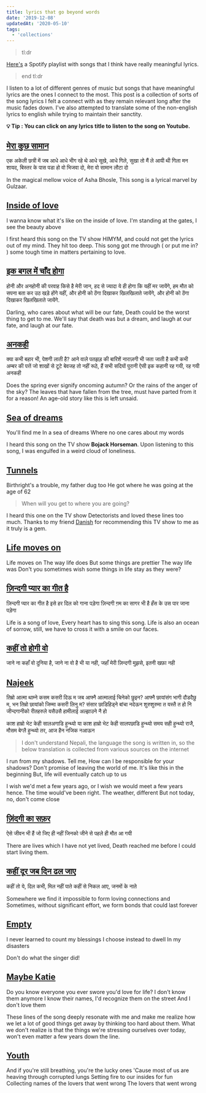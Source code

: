 ```yaml
---
title: lyrics that go beyond words
date: '2019-12-08'
updatedAt: '2020-05-10'
tags:
  - 'collections'
---
```


> tl:dr

[Here's](https://open.spotify.com/playlist/53EwdQFx9sh6boC36Ktm1l?si=jJ3rDJFeRtmoooCqiII6kA) a Spotify playlist with songs that I think have really meaningful lyrics.

> end tl:dr

I listen to a lot of different genres of music but songs that have meaningful lyrics are the ones I connect to the most. This post is a collection of sorts of the song lyrics I felt a connect with as they remain relevant long after the music fades down. I've also attempted to translate some of the non-english lyrics to english while trying to maintain their sanctity.

**💡 Tip : You can click on any lyrics title to listen to the song on Youtube.**

## [मेरा कुछ सामान](https://www.youtube.com/watch?v=OlvXDGJAMT0)

एक अकेली छत्री में जब आधे आधे भीग रहे थे
आधे सूखे, आधे गिले,
सुखा तो मैं ले आयी थी
गिला मन शायद, बिस्तर के पास पडा हो
वो भिजवा दो,
मेरा वो सामान लौटा दो

In the magical mellow voice of Asha Bhosle, This song is a lyrical marvel by Gulzaar.

## [Inside of love](https://www.youtube.com/watch?v=sW1ZJNVAc-Q)

I wanna know what it's like on the inside of love.
I'm standing at the gates,
I see the beauty above

I first heard this song on the TV show HIMYM, and could not get the lyrics out of my mind. They hit too deep. This song got me through ( or put me in? ) some tough time in matters pertaining to love.

## [इक बगल में चाँद होगा](https://www.youtube.com/watch?v=L_EVAdvxJcU)

होनी और अनहोनी की परवाह किसे है मेरी जान,
हद से ज्यादा ये ही होगा कि यहीं मर जायेंगे,
हम मौत को सपना बता कर उठ खड़े होंगे यहीं,
और होनी को ठेंगा दिखाकर खिलखिलाते जायेंगे,
और होनी को ठेंगा दिखाकर खिलखिलाते जायेंगे.

Darling, who cares about what will be our fate,
Death could be the worst thing to get to me.
We'll say that death was but a dream, and laugh at our fate,
and laugh at our fate.

## [अनकही](https://www.youtube.com/watch?v=DR0S-ocAmvo)

क्या कभी बहार भी, पेशगी लाती है?
आने वाले पतझड़ की
बारिशें नाराज़गी भी जता जाती है
कभी कभी अम्बर की
पत्तें जो शाखों से टूटे
बेवजह तो नहीं रूठे, हैं सभी
सदियों पुरानी ऐसी इक कहानी रह गयी,
रह गयी अनकही

Does the spring ever signify oncoming autumn?
Or the rains of the anger of the sky?
The leaves that have fallen from the tree, must have parted from it for a reason!
An age-old story like this is left unsaid.

## [Sea of dreams](https://www.youtube.com/watch?v=mIDWsTwstgs)

You'll find me In a sea of dreams
Where no one cares about my words

I heard this song on the TV show **Bojack Horseman**. Upon listening to this song, I was engulfed in a weird cloud of loneliness.

## [Tunnels](https://www.youtube.com/watch?v=HoJtuk_k3EA)

Birthright's a trouble, my father dug too
He got where he was going at the age of 62

> When will you get to where you are going?

I heard this one on the TV show Detectorists and loved these lines too much. Thanks to my friend [Danish](https://danishpraka.sh) for recommending this TV show to me as it truly is a gem.

## [Life moves on](https://www.youtube.com/watch?v=YpnWnpfJVq4)

Life moves on
The way life does
But some things are prettier
The way life was
Don't you sometimes wish some things in life stay as they were?

## [ज़िन्दगी प्यार का गीत है](https://www.youtube.com/watch?v=M9YGUkKphsg)

ज़िन्दगी प्यार का गीत है
इसे हर दिल को गाना पड़ेगा
ज़िन्दगी ग़म का सागर भी है
हँस के उस पार जाना पड़ेगा

Life is a song of love,
Every heart has to sing this song.
Life is also an ocean of sorrow,
still, we have to cross it with a smile on our faces.

## [कहीं तो होगी वो](https://www.youtube.com/watch?v=KFwjibi-JRU)

जाने ना कहाँ वो दुनिया है,
जाने ना वो है भी या नही,
जहाँ मेरी ज़िन्दगी मुझसे,
इतनी खफ़ा नही

## [Najeek](https://www.youtube.com/watch?v=AMRGmAh2NTk)

तिम्रो आत्मा थाम्ने कसम कसरी दिऊ म जब
आफ्नै आत्मालाई चिनेको छुइन?
आफ्नै छायांसंग भागी दौडदैछु म, भन
तिम्रो छायांको जिम्मा कसरी लिनु म?
संसार छाडिहिड्ने बांचा नदेऊन
शुरुशुरुमा त यस्तै त हो नि
जीन्दगानीको रीतहरुले यसैउसै हामीलाई अल्झाउने नै हो

काश हाम्रो भेट केही
सालअगाडि हुन्थ्यो
या काश हाम्रो भेट केही
सालपछाडि हुन्थ्यो
समय सही हुन्थ्यो
राजै, मौसम बेग्लै हुन्थ्यो
तर, आज हैन नजिक नआऊन

> I don't understand Nepali, the language the song is written in, so the below translation is collected from various sources on the internet

I run from my shadows.
Tell me, How can I be responsible for your shadows?
Don't promise of leaving the world of me.
It's like this in the beginning
But, life will eventually catch up to us

I wish we'd met a few years ago,
or I wish we would meet a few years hence.
The time would've been right.
The weather, different
But not today, no, don't come close

## [ज़िंदगी का सफ़र](https://www.youtube.com/watch?v=XGsx6Yi7a_Y)

ऐसे जीवन भी हैं जो जिए ही नहीं
जिनको जीने से पहले ही मौत आ गयी

There are lives which I have not yet lived,
Death reached me before I could start living them.

## [कहीं दूर जब दिन ढल जाए](https://www.youtube.com/watch?v=BmYT79bYIQw)

कहीं तो ये, दिल कभी, मिल नहीं पाते
कहीं से निकल आए, जनमों के नाते

Somewhere we find it impossible to form loving connections
and Sometimes, without significant effort, we form bonds that could last forever

## [Empty](https://www.youtube.com/watch?v=SY1V0Y7hscw)

I never learned to count my blessings
I choose instead to dwell
In my disasters

Don't do what the singer did!

## [Maybe Katie](https://www.youtube.com/watch?v=bk7UHL4OJpg)

Do you know everyone you ever swore you'd love for life?
I don't know them anymore
I know their names, I'd recognize them on the street
And I don't love them

These lines of the song deeply resonate with me and make me realize how we let a lot of good things get away by thinking too hard about them. What we don't realize is that the things we're stressing ourselves over today, won't even matter a few years down the line.

## [Youth](https://www.youtube.com/watch?v=VEpMj-tqixs)

And if you're still breathing, you're the lucky ones
'Cause most of us are heaving through corrupted lungs
Setting fire to our insides for fun
Collecting names of the lovers that went wrong
The lovers that went wrong
